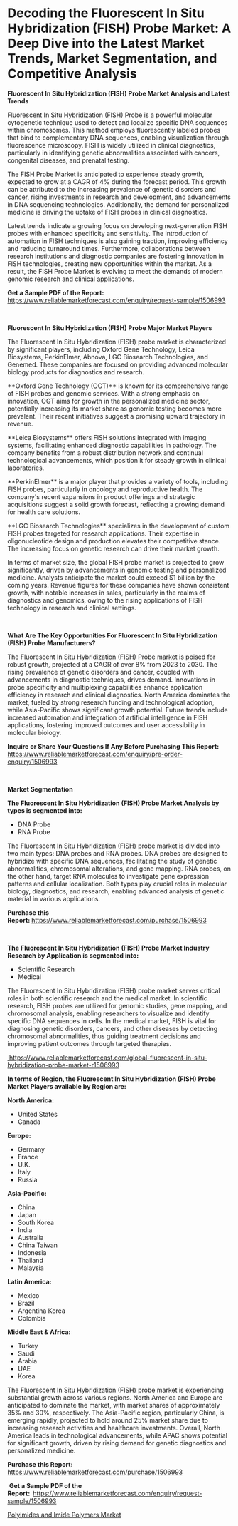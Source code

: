 <p><h1>Decoding the Fluorescent In Situ Hybridization (FISH) Probe Market: A Deep Dive into the Latest Market Trends, Market Segmentation, and Competitive Analysis</h1></p><p><strong>Fluorescent In Situ Hybridization (FISH) Probe Market Analysis and Latest Trends</strong></p>
<p><p>Fluorescent In Situ Hybridization (FISH) Probe is a powerful molecular cytogenetic technique used to detect and localize specific DNA sequences within chromosomes. This method employs fluorescently labeled probes that bind to complementary DNA sequences, enabling visualization through fluorescence microscopy. FISH is widely utilized in clinical diagnostics, particularly in identifying genetic abnormalities associated with cancers, congenital diseases, and prenatal testing.</p><p>The FISH Probe Market is anticipated to experience steady growth, expected to grow at a CAGR of 4% during the forecast period. This growth can be attributed to the increasing prevalence of genetic disorders and cancer, rising investments in research and development, and advancements in DNA sequencing technologies. Additionally, the demand for personalized medicine is driving the uptake of FISH probes in clinical diagnostics.</p><p>Latest trends indicate a growing focus on developing next-generation FISH probes with enhanced specificity and sensitivity. The introduction of automation in FISH techniques is also gaining traction, improving efficiency and reducing turnaround times. Furthermore, collaborations between research institutions and diagnostic companies are fostering innovation in FISH technologies, creating new opportunities within the market. As a result, the FISH Probe Market is evolving to meet the demands of modern genomic research and clinical applications.</p></p>
<p><strong>Get a Sample PDF of the Report:&nbsp;</strong> <a href="https://www.reliablemarketforecast.com/enquiry/request-sample/1506993?utm_campaign=3203&utm_medium=2&utm_source=Github&utm_content=ia&utm_term=23032025&utm_id=fluorescent-in-situ-hybridization-fish-probe">https://www.reliablemarketforecast.com/enquiry/request-sample/1506993</a></p>
<p>&nbsp;</p>
<p><strong>Fluorescent In Situ Hybridization (FISH) Probe Major Market Players</strong></p>
<p><p>The Fluorescent In Situ Hybridization (FISH) probe market is characterized by significant players, including Oxford Gene Technology, Leica Biosystems, PerkinElmer, Abnova, LGC Biosearch Technologies, and Genemed. These companies are focused on providing advanced molecular biology products for diagnostics and research.</p><p>**Oxford Gene Technology (OGT)** is known for its comprehensive range of FISH probes and genomic services. With a strong emphasis on innovation, OGT aims for growth in the personalized medicine sector, potentially increasing its market share as genomic testing becomes more prevalent. Their recent initiatives suggest a promising upward trajectory in revenue.</p><p>**Leica Biosystems** offers FISH solutions integrated with imaging systems, facilitating enhanced diagnostic capabilities in pathology. The company benefits from a robust distribution network and continual technological advancements, which position it for steady growth in clinical laboratories.</p><p>**PerkinElmer** is a major player that provides a variety of tools, including FISH probes, particularly in oncology and reproductive health. The company's recent expansions in product offerings and strategic acquisitions suggest a solid growth forecast, reflecting a growing demand for health care solutions.</p><p>**LGC Biosearch Technologies** specializes in the development of custom FISH probes targeted for research applications. Their expertise in oligonucleotide design and production elevates their competitive stance. The increasing focus on genetic research can drive their market growth.</p><p>In terms of market size, the global FISH probe market is projected to grow significantly, driven by advancements in genomic testing and personalized medicine. Analysts anticipate the market could exceed $1 billion by the coming years. Revenue figures for these companies have shown consistent growth, with notable increases in sales, particularly in the realms of diagnostics and genomics, owing to the rising applications of FISH technology in research and clinical settings.</p></p>
<p>&nbsp;</p>
<p><strong>What Are The Key Opportunities For Fluorescent In Situ Hybridization (FISH) Probe Manufacturers?</strong></p>
<p><p>The Fluorescent In Situ Hybridization (FISH) Probe market is poised for robust growth, projected at a CAGR of over 8% from 2023 to 2030. The rising prevalence of genetic disorders and cancer, coupled with advancements in diagnostic techniques, drives demand. Innovations in probe specificity and multiplexing capabilities enhance application efficiency in research and clinical diagnostics. North America dominates the market, fueled by strong research funding and technological adoption, while Asia-Pacific shows significant growth potential. Future trends include increased automation and integration of artificial intelligence in FISH applications, fostering improved outcomes and user accessibility in molecular biology.</p></p>
<p><strong>Inquire or Share Your Questions If Any Before Purchasing This Report:</strong> <a href="https://www.reliablemarketforecast.com/enquiry/pre-order-enquiry/1506993?utm_campaign=3203&utm_medium=2&utm_source=Github&utm_content=ia&utm_term=23032025&utm_id=fluorescent-in-situ-hybridization-fish-probe">https://www.reliablemarketforecast.com/enquiry/pre-order-enquiry/1506993</a></p>
<p>&nbsp;</p>
<p><strong>Market Segmentation</strong></p>
<p><strong>The Fluorescent In Situ Hybridization (FISH) Probe Market Analysis by types is segmented into:</strong></p>
<p><ul><li>DNA Probe</li><li>RNA Probe</li></ul></p>
<p><p>The Fluorescent In Situ Hybridization (FISH) probe market is divided into two main types: DNA probes and RNA probes. DNA probes are designed to hybridize with specific DNA sequences, facilitating the study of genetic abnormalities, chromosomal alterations, and gene mapping. RNA probes, on the other hand, target RNA molecules to investigate gene expression patterns and cellular localization. Both types play crucial roles in molecular biology, diagnostics, and research, enabling advanced analysis of genetic material in various applications.</p></p>
<p><strong>Purchase this Report:&nbsp;</strong><a href="https://www.reliablemarketforecast.com/purchase/1506993?utm_campaign=3203&utm_medium=2&utm_source=Github&utm_content=ia&utm_term=23032025&utm_id=fluorescent-in-situ-hybridization-fish-probe">https://www.reliablemarketforecast.com/purchase/1506993</a></p>
<p>&nbsp;</p>
<p><strong>The Fluorescent In Situ Hybridization (FISH) Probe Market Industry Research by Application is segmented into:</strong></p>
<p><ul><li>Scientific Research</li><li>Medical</li></ul></p>
<p><p>The Fluorescent In Situ Hybridization (FISH) probe market serves critical roles in both scientific research and the medical market. In scientific research, FISH probes are utilized for genomic studies, gene mapping, and chromosomal analysis, enabling researchers to visualize and identify specific DNA sequences in cells. In the medical market, FISH is vital for diagnosing genetic disorders, cancers, and other diseases by detecting chromosomal abnormalities, thus guiding treatment decisions and improving patient outcomes through targeted therapies.</p></p>
<p><a href="https://www.reliablemarketforecast.com/global-fluorescent-in-situ-hybridization-probe-market-r1506993?utm_campaign=3203&utm_medium=2&utm_source=Github&utm_content=ia&utm_term=23032025&utm_id=fluorescent-in-situ-hybridization-fish-probe">&nbsp;https://www.reliablemarketforecast.com/global-fluorescent-in-situ-hybridization-probe-market-r1506993</a></p>
<p><strong>In terms of Region, the Fluorescent In Situ Hybridization (FISH) Probe Market Players available by Region are:</strong></p>
<p>
    <p> <strong> North America: </strong>
        <ul>
            <li>United States</li>
            <li>Canada</li>
        </ul>
        </p> 
    <p> <strong> Europe: </strong>
        <ul>
            <li>Germany</li>
            <li>France</li>
            <li>U.K.</li>
            <li>Italy</li>
            <li>Russia</li>
        </ul>
        </p> 
    <p> <strong> Asia-Pacific: </strong>
        <ul>
            <li>China</li>
            <li>Japan</li>
            <li>South Korea</li>
            <li>India</li>
            <li>Australia</li>
            <li>China Taiwan</li>
            <li>Indonesia</li>
            <li>Thailand</li>
            <li>Malaysia</li>
        </ul>
        </p> 
    <p> <strong> Latin America: </strong>
        <ul>
            <li>Mexico</li>
            <li>Brazil</li>
            <li>Argentina Korea</li>
            <li>Colombia</li>
        </ul>
        </p> 
    <p> <strong> Middle East & Africa: </strong>
        <ul>
            <li>Turkey</li>
            <li>Saudi</li>
            <li>Arabia</li>
            <li>UAE</li>
            <li>Korea</li>
        </ul>
    </p>
    </p>
<p><p>The Fluorescent In Situ Hybridization (FISH) probe market is experiencing substantial growth across various regions. North America and Europe are anticipated to dominate the market, with market shares of approximately 35% and 30%, respectively. The Asia-Pacific region, particularly China, is emerging rapidly, projected to hold around 25% market share due to increasing research activities and healthcare investments. Overall, North America leads in technological advancements, while APAC shows potential for significant growth, driven by rising demand for genetic diagnostics and personalized medicine.</p></p>
<p><strong>Purchase this Report: </strong><a href="https://www.reliablemarketforecast.com/purchase/1506993?utm_campaign=3203&utm_medium=2&utm_source=Github&utm_content=ia&utm_term=23032025&utm_id=fluorescent-in-situ-hybridization-fish-probe">https://www.reliablemarketforecast.com/purchase/1506993</a></p>
<p>&nbsp;<strong>Get a Sample PDF of the Report:&nbsp;&nbsp;</strong><a href="https://www.reliablemarketforecast.com/enquiry/request-sample/1506993?utm_campaign=3203&utm_medium=2&utm_source=Github&utm_content=ia&utm_term=23032025&utm_id=fluorescent-in-situ-hybridization-fish-probe">https://www.reliablemarketforecast.com/enquiry/request-sample/1506993</a></p>
<p><strong></strong></p>
<p><p><a href="https://github.com/bedelibekwe58/Market-Research-Report-List-1/blob/main/polyimides-and-imide-polymers-market.md?utm_campaign=3203&utm_medium=2&utm_source=Github&utm_content=ia&utm_term=23032025&utm_id=fluorescent-in-situ-hybridization-fish-probe">Polyimides and Imide Polymers Market</a></p></p>